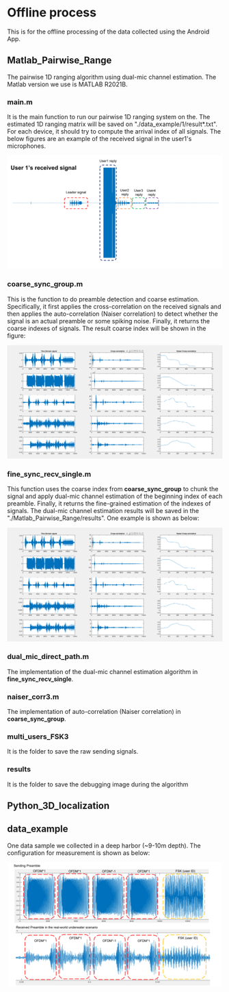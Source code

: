 # Offline process
This is for the offline processing of the data collected using the Android App.

## Matlab_Pairwise_Range
The pairwise 1D ranging algorithm using dual-mic channel estimation. The Matlab version we use is MATLAB R2021B.

### main.m
It is the main function to run our pairwise 1D ranging system on the. The estimated 1D ranging matrix will be saved on "./data_example/1/result*.txt". 
For each device, it should try to compute the arrival index of all signals. The below figures are an example of the received signal in the user1's microphones. 
<p align="center">
<img src="recv.png" width="700">
</p>

### coarse_sync_group.m
This is the function to do preamble detection and coarse estimation. Specifically, it first applies the cross-correlation on the received signals and then applies the auto-correlation (Naiser correlation) to detect whether the signal is an actual preamble or some spiking noise. Finally, it returns the coarse indexes of signals.
The result coarse index will be shown in the figure:
<p align="center">
<img src="coarse.png" width="700">
</p>

### fine_sync_recv_single.m
This function uses the coarse index from **coarse_sync_group** to chunk the signal and apply dual-mic channel estimation of the beginning index of each preamble. Finally, it returns the fine-grained estimation of the indexes of signals. The dual-mic channel estimation results will be saved in the "./Matlab_Pairwise_Range/results". One example is shown as below:
<p align="center">
<img src="coarse.png" width="700">
</p>

### dual_mic_direct_path.m
The implementation of the dual-mic channel estimation algorithm in **fine_sync_recv_single**.

### naiser_corr3.m
The implementation of auto-correlation (Naiser correlation) in **coarse_sync_group**.
### multi_users_FSK3
It is the folder to save the raw sending signals.

### results
It is the folder to save the debugging image during the algorithm

## Python_3D_localization


## data_example
One data sample we collected in a deep harbor (~9-10m depth). The configuration for measurement is shown as below:
<p align="center">
<img src="preamble.png" width="500">
</p>
